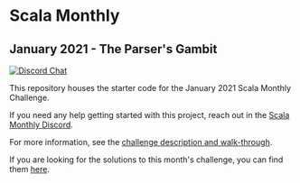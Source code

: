 # Scala Monthly
## January 2021 - The Parser's Gambit

[![Discord Chat](https://img.shields.io/discord/308323056592486420.svg)](https://discord.gg/eAyJ9wAH4W)

This repository houses the starter code for the January 2021 Scala Monthly Challenge.

If you need any help getting started with this project, reach out in the [Scala Monthly Discord](https://discord.gg/eAyJ9wAH4W).

For more information, see the [challenge description and walk-through](https://scalamonthly.com/post/january-2021-the-parser's-gambit/).

If you are looking for the solutions to this month's challenge, you can find them [here](https://github.com/ScalaMonthly/2021-january-solution).
